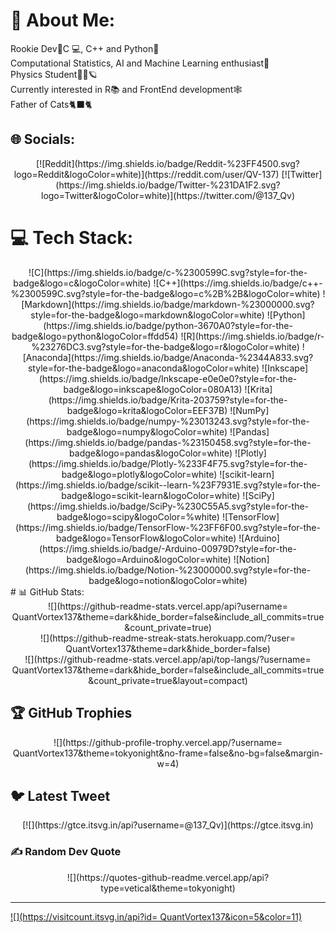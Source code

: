 # 💫 About Me:
Rookie Dev👾C 💻, C++ and Python🐍<br>Computational Statistics, AI and Machine Learning enthusiast🤖 <br>Physics Student🔭🧪🪐 <br>Currently interested in R📚 and FrontEnd development🕸<br>Father of Cats🐈‍⬛🐈


## 🌐 Socials:
<div style="text-align: center;">
[![Reddit](https://img.shields.io/badge/Reddit-%23FF4500.svg?logo=Reddit&logoColor=white)](https://reddit.com/user/QV-137) [![Twitter](https://img.shields.io/badge/Twitter-%231DA1F2.svg?logo=Twitter&logoColor=white)](https://twitter.com/@137_Qv) 
</div>

# 💻 Tech Stack:
<div style="text-align: center;">
![C](https://img.shields.io/badge/c-%2300599C.svg?style=for-the-badge&logo=c&logoColor=white) ![C++](https://img.shields.io/badge/c++-%2300599C.svg?style=for-the-badge&logo=c%2B%2B&logoColor=white) ![Markdown](https://img.shields.io/badge/markdown-%23000000.svg?style=for-the-badge&logo=markdown&logoColor=white) ![Python](https://img.shields.io/badge/python-3670A0?style=for-the-badge&logo=python&logoColor=ffdd54) ![R](https://img.shields.io/badge/r-%23276DC3.svg?style=for-the-badge&logo=r&logoColor=white) ![Anaconda](https://img.shields.io/badge/Anaconda-%2344A833.svg?style=for-the-badge&logo=anaconda&logoColor=white) ![Inkscape](https://img.shields.io/badge/Inkscape-e0e0e0?style=for-the-badge&logo=inkscape&logoColor=080A13) ![Krita](https://img.shields.io/badge/Krita-203759?style=for-the-badge&logo=krita&logoColor=EEF37B) ![NumPy](https://img.shields.io/badge/numpy-%23013243.svg?style=for-the-badge&logo=numpy&logoColor=white) ![Pandas](https://img.shields.io/badge/pandas-%23150458.svg?style=for-the-badge&logo=pandas&logoColor=white) ![Plotly](https://img.shields.io/badge/Plotly-%233F4F75.svg?style=for-the-badge&logo=plotly&logoColor=white) ![scikit-learn](https://img.shields.io/badge/scikit--learn-%23F7931E.svg?style=for-the-badge&logo=scikit-learn&logoColor=white) ![SciPy](https://img.shields.io/badge/SciPy-%230C55A5.svg?style=for-the-badge&logo=scipy&logoColor=%white) ![TensorFlow](https://img.shields.io/badge/TensorFlow-%23FF6F00.svg?style=for-the-badge&logo=TensorFlow&logoColor=white) ![Arduino](https://img.shields.io/badge/-Arduino-00979D?style=for-the-badge&logo=Arduino&logoColor=white) ![Notion](https://img.shields.io/badge/Notion-%23000000.svg?style=for-the-badge&logo=notion&logoColor=white)
</div>
# 📊 GitHub Stats:
<div style="text-align: center;">
![](https://github-readme-stats.vercel.app/api?username= QuantVortex137&theme=dark&hide_border=false&include_all_commits=true&count_private=true)<br/>
![](https://github-readme-streak-stats.herokuapp.com/?user= QuantVortex137&theme=dark&hide_border=false)<br/>
![](https://github-readme-stats.vercel.app/api/top-langs/?username= QuantVortex137&theme=dark&hide_border=false&include_all_commits=true&count_private=true&layout=compact)
</div>

## 🏆 GitHub Trophies
<div style="text-align: center;">
![](https://github-profile-trophy.vercel.app/?username= QuantVortex137&theme=tokyonight&no-frame=false&no-bg=false&margin-w=4)
</div>

## 🐦 Latest Tweet
<div style="text-align: center;">
[![](https://gtce.itsvg.in/api?username=@137_Qv)](https://gtce.itsvg.in)
</div>

### ✍️ Random Dev Quote
<div style="text-align: center;">
![](https://quotes-github-readme.vercel.app/api?type=vetical&theme=tokyonight)
</div>

---
[![](https://visitcount.itsvg.in/api?id= QuantVortex137&icon=5&color=11)](https://visitcount.itsvg.in)

<!-- [![](https://visitcount.itsvg.in/api?id=QV-137&label=Profile%20Views&color=11&pretty=true)](https://visitcount.itsvg.in) -->

<!-- Esta última parte es otra versión para visualizar en README.md el último tweet de mi cuenta -->

<!-- <a href="https://github.com/VishwaGauravIn/github-twitter-card-embed"><img src="https://gtce.itsvg.in/api?username=137_Qv&theme=tokyonight&response=true&border=true&time=true&icon=moon"/></a> -->

<!-- Proudly created with GPRM ( https://gprm.itsvg.in ) -->

